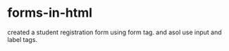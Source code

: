 # forms-in-html
created a student registration form using form tag. and asol use input and label tags.
